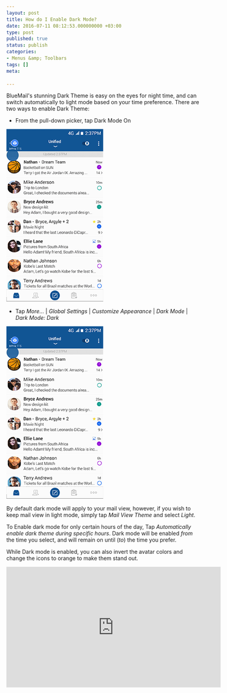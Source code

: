 ```yaml
---
layout: post
title: How do I Enable Dark Mode?
date: 2016-07-11 08:12:53.000000000 +03:00
type: post
published: true
status: publish
categories:
- Menus &amp; Toolbars
tags: []
meta:

---
```


BlueMail's stunning Dark Theme is easy on the eyes for night time, and can switch automatically to light mode based on your time preference.
There are two ways to enable Dark Theme:

* From the pull-down picker, tap Dark Mode On

![DarkTheme](/assets/BlueMail_Tip_DarkTheme_v1.gif)

* Tap *More...* \| *Global Settings* \| *Customize Appearance* \| *Dark Mode* \| *Dark Mode: Dark*

![Dark Theme 2](/assets/BlueMail_Tip_DarkTheme_v2.gif)

By default dark mode will apply to your mail view, however, if you wish to keep mail view in light mode, simply tap *Mail View Theme* and select *Light*.

To Enable dark mode for only certain hours of the day, Tap *Automatically enable dark theme during specific hours*. Dark mode will be enabled *from* the time you select, and will remain on until (*to*) the time you prefer.

While Dark mode is enabled, you can also invert the avatar colors and change the icons to orange to make them stand out.

<iframe src="https://www.youtube.com/embed/O8Qzw8ulh_o?list=PLXcA1xyD8E7dB0XsKApln4AqCumFbmOJK&loop=1" width="560" height="315" frameborder="0" allowfullscreen="allowfullscreen"></iframe>